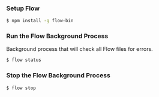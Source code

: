 ### Setup Flow

```sh
$ npm install -g flow-bin
```

### Run the Flow Background Process

Background process that will check all Flow files for errors.

```sh
$ flow status
```

### Stop the Flow Background Process

```sh
$ flow stop
```